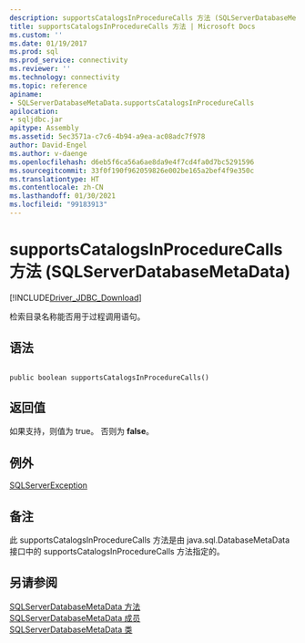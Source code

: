 ```yaml
---
description: supportsCatalogsInProcedureCalls 方法 (SQLServerDatabaseMetaData)
title: supportsCatalogsInProcedureCalls 方法 | Microsoft Docs
ms.custom: ''
ms.date: 01/19/2017
ms.prod: sql
ms.prod_service: connectivity
ms.reviewer: ''
ms.technology: connectivity
ms.topic: reference
apiname:
- SQLServerDatabaseMetaData.supportsCatalogsInProcedureCalls
apilocation:
- sqljdbc.jar
apitype: Assembly
ms.assetid: 5ec3571a-c7c6-4b94-a9ea-ac08adc7f978
author: David-Engel
ms.author: v-daenge
ms.openlocfilehash: d6eb5f6ca56a6ae8da9e4f7cd4fa0d7bc5291596
ms.sourcegitcommit: 33f0f190f962059826e002be165a2bef4f9e350c
ms.translationtype: HT
ms.contentlocale: zh-CN
ms.lasthandoff: 01/30/2021
ms.locfileid: "99183913"
---
```

# <a name="supportscatalogsinprocedurecalls-method-sqlserverdatabasemetadata"></a>supportsCatalogsInProcedureCalls 方法 (SQLServerDatabaseMetaData)
[!INCLUDE[Driver_JDBC_Download](../../../includes/driver_jdbc_download.md)]

  检索目录名称能否用于过程调用语句。  
  
## <a name="syntax"></a>语法  
  
```  
  
public boolean supportsCatalogsInProcedureCalls()  
```  
  
## <a name="return-value"></a>返回值  
 如果支持，则值为 true。 否则为 **false**。  
  
## <a name="exceptions"></a>例外  
 [SQLServerException](../../../connect/jdbc/reference/sqlserverexception-class.md)  
  
## <a name="remarks"></a>备注  
 此 supportsCatalogsInProcedureCalls 方法是由 java.sql.DatabaseMetaData 接口中的 supportsCatalogsInProcedureCalls 方法指定的。  
  
## <a name="see-also"></a>另请参阅  
 [SQLServerDatabaseMetaData 方法](../../../connect/jdbc/reference/sqlserverdatabasemetadata-methods.md)   
 [SQLServerDatabaseMetaData 成员](../../../connect/jdbc/reference/sqlserverdatabasemetadata-members.md)   
 [SQLServerDatabaseMetaData 类](../../../connect/jdbc/reference/sqlserverdatabasemetadata-class.md)  
  
  
